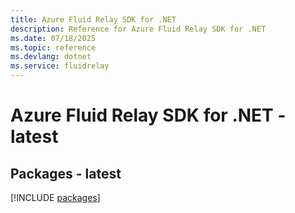 ```yaml
---
title: Azure Fluid Relay SDK for .NET
description: Reference for Azure Fluid Relay SDK for .NET
ms.date: 07/18/2025
ms.topic: reference
ms.devlang: dotnet
ms.service: fluidrelay
---
```

# Azure Fluid Relay SDK for .NET - latest
## Packages - latest
[!INCLUDE [packages](fluid-relay-index.md)]